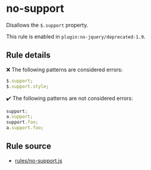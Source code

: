 # no-support

Disallows the `$.support` property.

This rule is enabled in `plugin:no-jquery/deprecated-1.9`.

## Rule details

❌ The following patterns are considered errors:
```js
$.support;
$.support.style;
```

✔️ The following patterns are not considered errors:
```js
support;
a.support;
support.foo;
a.support.foo;
```
## Rule source

* [rules/no-support.js](../rules/no-support.js)
